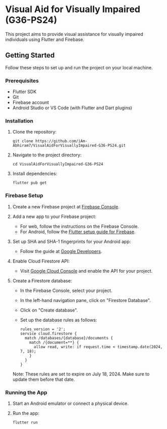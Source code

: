 # Visual Aid for Visually Impaired (G36-PS24)

This project aims to provide visual assistance for visually impaired individuals using Flutter and Firebase.

## Getting Started

Follow these steps to set up and run the project on your local machine.

### Prerequisites

- Flutter SDK
- Git
- Firebase account
- Android Studio or VS Code (with Flutter and Dart plugins)

### Installation

1. Clone the repository:
   ```
   git clone https://github.com/iAm-Abhiram7/VisualAidForVisuallyImpaired-G36-PS24.git
   ```

2. Navigate to the project directory:
   ```
   cd VisualAidForVisuallyImpaired-G36-PS24
   ```

3. Install dependencies:
   ```
   flutter pub get
   ```

### Firebase Setup

1. Create a new Firebase project at [Firebase Console](https://console.firebase.google.com/).

2. Add a new app to your Firebase project:
   - For web, follow the instructions on the Firebase Console.
   - For Android, follow the [Flutter setup guide for Firebase](https://firebase.google.com/docs/flutter/setup?platform=android).

3. Set up SHA and SHA-1 fingerprints for your Android app:
   - Follow the guide at [Google Developers](https://developers.google.com/android/guides/client-auth).

4. Enable Cloud Firestore API:
   - Visit [Google Cloud Console](https://console.cloud.google.com/apis/library/firestore.googleapis.com?project=your-project-name) and enable the API for your project.

5. Create a Firestore database:
   - In the Firebase Console, select your project.
   - In the left-hand navigation pane, click on "Firestore Database".
   - Click on "Create database".
   - Set up the database rules as follows:

     ```
     rules_version = '2';
     service cloud.firestore {
       match /databases/{database}/documents {
         match /{document=**} {
           allow read, write: if request.time < timestamp.date(2024, 7, 18);
         }
       }
     }
     ```

   Note: These rules are set to expire on July 18, 2024. Make sure to update them before that date.

### Running the App

1. Start an Android emulator or connect a physical device.

2. Run the app:
   ```
   flutter run
   ```

